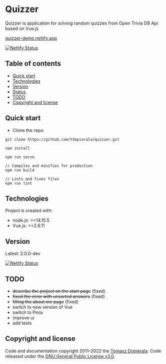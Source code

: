 # Quizzer

Quizzer is application for solving random quizzes from Open Trivia DB Api based on Vue.js

[quizzer-demo.netlify.app](https://quizzer-demo.netlify.app/)

[![Netlify Status](https://api.netlify.com/api/v1/badges/add7b6cf-82f5-491d-b8f4-f973e693c481/deploy-status)](https://app.netlify.com/sites/quizzer-demo/deploys)


## Table of contents
* [Quick start](#quick-start)
* [Technologies](#technologies)
* [Version](#version)
* [Status](#status)
* [TODO](#todo)
* [Copyright and license](#copyright-and-license)

## Quick start
- Clone the repo: 
```
git clone https://github.com/tdopierala/quizzer.git
```

```
npm install

npm run serve

// Compiles and minifies for production
npm run build

// Lints and fixes files
npm run lint
```

## Technologies
Project is created with:
* node.js: >=14.15.5 
* Vue.js: >=2.6.11

## Version
Latest: 2.0.0-dev

[![Netlify Status](https://api.netlify.com/api/v1/badges/add7b6cf-82f5-491d-b8f4-f973e693c481/deploy-status)](https://app.netlify.com/sites/quizzer-demo/deploys)

## TODO
* ~~describe the project on the start page~~ (fixed)
* ~~fixed the error with unsorted answers~~ (fixed)
* ~~filling the about me page~~ (fixed)
* switch to new version of Vue
* switch to Pinia
* improve ui
* add tests

## Copyright and license
Code and documentation copyright 2011–2022 the [Tomasz Dopierala](https://github.com/tdopierala).
Code released under the [GNU General Public License v3.0](https://github.com/tdopierala/quizzer/blob/master/LICENSE).
